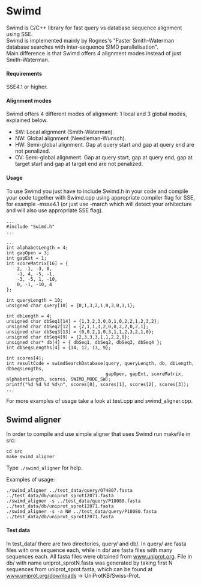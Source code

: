 # Swimd

Swimd is C/C++ library for fast query vs database sequence alignment using SSE.  
Swimd is implemented mainly by Rognes's "Faster Smith-Waterman database searches with inter-sequence SIMD parallelisation".  
Main difference is that Swimd offers 4 alignment modes instead of just Smith-Waterman.

#### Requirements
SSE4.1 or higher.

#### Alignment modes
Swimd offers 4 different modes of alignment: 1 local and 3 global modes, explained below.
* SW: Local alignment (Smith-Waterman).
* NW: Global alignment (Needleman-Wunsch).
* HW: Semi-global alignment. Gap at query start and gap at query end are not penalized.
* OV: Semi-global alignment. Gap at query start, gap at query end, gap at target start and gap at target end are not penalized.

#### Usage
To use Swimd you just have to include Swimd.h in your code and compile your code together with Swimd.cpp using appropriate compiler flag for SSE, for example -msse4.1 (or just use -march which will detect your arhitecture and will also use appropriate SSE flag).  

```
...
#include "Swimd.h"
...
```

```
...
int alphabetLength = 4;
int gapOpen = 3;
int gapExt = 1;
int scoreMatrix[16] = {
    2, -1, -3, 0,
    -1, 4, -5, -1,
    -3, -5, 1, -10,
    0, -1, -10, 4
};

int queryLength = 10;
unsigned char query[10] = {0,1,3,2,1,0,3,0,1,1};

int dbLength = 4;
unsigned char dbSeq1[14] = {1,3,2,3,0,0,1,0,2,2,1,2,3,2};
unsigned char dbSeq2[12] = {2,1,1,3,2,0,0,2,2,0,2,1};
unsigned char dbSeq3[13] = {0,0,2,1,0,3,1,1,2,3,2,1,0};
unsigned char dbSeq4[9] = {2,3,3,3,1,1,2,2,0};
unsigned char* db[4] = { dbSeq1, dbSeq2, dbSeq3, dbSeq4 };
int dbSeqsLengths[4] = {14, 12, 13, 9};

int scores[4];
int resultCode = swimdSearchDatabase(query, queryLength, db, dbLength, dbSeqsLengths, 
                                     gapOpen, gapExt, scoreMatrix, alphabetLength, scores, SWIMD_MODE_SW);
printf("%d %d %d %d\n", scores[0], scores[1], scores[2], scores[3]);
...
```

For more examples of usage take a look at test.cpp and swimd_aligner.cpp.

## Swimd aligner
In order to compile and use simple aligner that uses Swimd run makefile in src:

    cd src
    make swimd_aligner
    
Type `./swimd_aligner` for help.

Examples of usage:

    ./swimd_aligner ../test_data/query/O74807.fasta ../test_data/db/uniprot_sprot12071.fasta
    ./swimd_aligner -s ../test_data/query/P18080.fasta ../test_data/db/uniprot_sprot12071.fasta
    ./swimd_aligner -s -a NW ../test_data/query/P18080.fasta ../test_data/db/uniprot_sprot12071.fasta
    
#### Test data
In test_data/ there are two directories, query/ and db/.
In query/ are fasta files with one sequence each, while in db/ are fasta files with many sequences each.
All fasta files were obtained from www.uniprot.org.
File in db/ with name uniprot_sprotN.fasta was generated by taking first N sequences from uniprot_sprot.fasta, which can be found at www.uniprot.org/downloads -> UniProtKB/Swiss-Prot.


